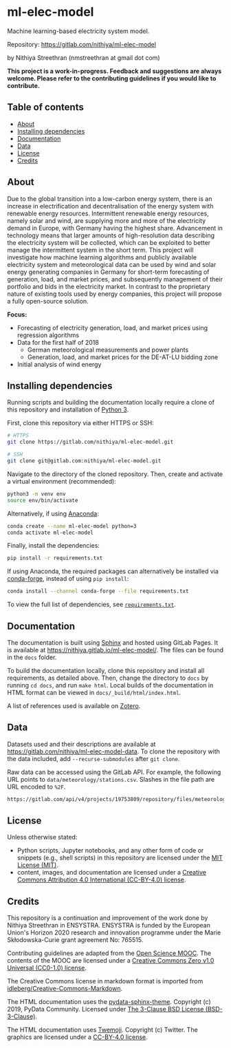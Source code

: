 # ml-elec-model <!-- omit in toc -->

Machine learning-based electricity system model.

Repository: <https://gitlab.com/nithiya/ml-elec-model>

by Nithiya Streethran (nmstreethran at gmail dot com)

**This project is a work-in-progress. Feedback and suggestions are always welcome. Please refer to the contributing guidelines if you would like to contribute.**

## Table of contents <!-- omit in toc -->

- [About](#about)
- [Installing dependencies](#installing-dependencies)
- [Documentation](#documentation)
- [Data](#data)
- [License](#license)
- [Credits](#credits)

## About

Due to the global transition into a low-carbon energy system, there is an increase in electrification and decentralisation of the energy system with renewable energy resources. Intermittent renewable energy resources, namely solar and wind, are supplying more and more of the electricity demand in Europe, with Germany having the highest share. Advancement in technology means that larger amounts of high-resolution data describing the electricity system will be collected, which can be exploited to better manage the intermittent system in the short term. This project will investigate how machine learning algorithms and publicly available electricity system and meteorological data can be used by wind and solar energy generating companies in Germany for short-term forecasting of generation, load, and market prices, and subsequently management of their portfolio and bids in the electricity market. In contrast to the proprietary nature of existing tools used by energy companies, this project will propose a fully open-source solution.

**Focus:**

- Forecasting of electricity generation, load, and market prices using regression algorithms
- Data for the first half of 2018
  - German meteorological measurements and power plants
  - Generation, load, and market prices for the DE-AT-LU bidding zone
- Initial analysis of wind energy

## Installing dependencies

Running scripts and building the documentation locally require a clone of this repository and installation of [Python 3](https://www.python.org/).

First, clone this repository via either HTTPS or SSH:

```sh
# HTTPS
git clone https://gitlab.com/nithiya/ml-elec-model.git

# SSH
git clone git@gitlab.com:nithiya/ml-elec-model.git
```

Navigate to the directory of the cloned repository. Then, create and activate a virtual environment (recommended):

```sh
python3 -m venv env
source env/bin/activate
```

Alternatively, if using [Anaconda](https://www.anaconda.com/products/individual):

```sh
conda create --name ml-elec-model python=3
conda activate ml-elec-model
```

Finally, install the dependencies:

```sh
pip install -r requirements.txt
```

If using Anaconda, the required packages can alternatively be installed via [conda-forge](https://conda-forge.org/), instead of using `pip install`:

```sh
conda install --channel conda-forge --file requirements.txt
```

To view the full list of dependencies, see [`requirements.txt`](requirements.txt).

## Documentation

The documentation is built using [Sphinx](https://www.sphinx-doc.org/en/master/) and hosted using GitLab Pages. It is available at <https://nithiya.gitlab.io/ml-elec-model/>. The files can be found in the `docs` folder.

To build the documentation locally, clone this repository and install all requirements, as detailed above. Then, change the directory to `docs` by running `cd docs`, and run `make html`. Local builds of the documentation in HTML format can be viewed in `docs/_build/html/index.html`.

A list of references used is available on [Zotero](https://www.zotero.org/groups/2327899/ml-elec-model/library).

## Data

Datasets used and their descriptions are available at <https://gitlab.com/nithiya/ml-elec-model-data>. To clone the repository with the data included, add `--recurse-submodules` after `git clone`.

Raw data can be accessed using the GitLab API. For example, the following URL points to `data/meteorology/stations.csv`. Slashes in the file path are URL encoded to `%2F`.

```md
https://gitlab.com/api/v4/projects/19753809/repository/files/meteorology%2Fstations.csv/raw?ref=master
```

## License

Unless otherwise stated:

- Python scripts, Jupyter notebooks, and any other form of code or snippets (e.g., shell scripts) in this repository are licensed under the [MIT License (MIT)](https://opensource.org/licenses/MIT).
- content, images, and documentation are licensed under a [Creative Commons Attribution 4.0 International (CC-BY-4.0) license](https://creativecommons.org/licenses/by/4.0/).

## Credits

This repository is a continuation and improvement of the work done by Nithiya Streethran in ENSYSTRA. ENSYSTRA is funded by the European Union's Horizon 2020 research and innovation programme under the Marie Skłodowska-Curie grant agreement No: 765515.

Contributing guidelines are adapted from the [Open Science MOOC](https://github.com/OpenScienceMOOC/Module-5-Open-Research-Software-and-Open-Source). The contents of the MOOC are licensed under a [Creative Commons Zero v1.0 Universal (CC0-1.0) license](https://creativecommons.org/publicdomain/zero/1.0/).

The Creative Commons license in markdown format is imported from [idleberg/Creative-Commons-Markdown](https://github.com/idleberg/Creative-Commons-Markdown).

The HTML documentation uses the [pydata-sphinx-theme](https://pydata-sphinx-theme.readthedocs.io/en/latest/). Copyright (c) 2019, PyData Community. Licensed under [The 3-Clause BSD License (BSD-3-Clause)](https://opensource.org/licenses/BSD-3-Clause).

The HTML documentation uses [Twemoji](https://twemoji.twitter.com/). Copyright (c) Twitter. The graphics are licensed under a [CC-BY-4.0 license](https://creativecommons.org/licenses/by/4.0/).
